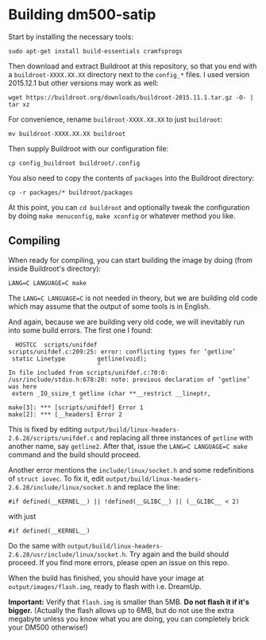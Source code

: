 # Building dm500-satip

Start by installing the necessary tools:

    sudo apt-get install build-essentials cramfsprogs

Then download and extract Buildroot at this repository, so that
you end with a `buildroot-XXXX.XX.XX` directory next to the `config_*`
files. I used version 2015.12.1 but other versions may work as well:

    wget https://buildroot.org/downloads/buildroot-2015.11.1.tar.gz -O- | tar xz

For convenience, rename `buildroot-XXXX.XX.XX` to just `buildroot`:

    mv buildroot-XXXX.XX.XX buildroot

Then supply Buildroot with our configuration file:

    cp config_buildroot buildroot/.config

You also need to copy the contents of `packages` into the Buildroot
directory:

    cp -r packages/* buildroot/packages

At this point, you can `cd buildroot` and optionally tweak the configuration
by doing `make menuconfig`, `make xconfig` or whatever method you like.

## Compiling

When ready for compiling, you can start building the image by doing (from
inside Buildroot's directory):

    LANG=C LANGUAGE=C make

The `LANG=C LANGUAGE=C` is not needed in theory, but we are building old code
which may assume that the output of some tools is in English.

And again, because we are building very old code, we will inevitably run
into some build errors. The first one I found:

~~~
  HOSTCC  scripts/unifdef
scripts/unifdef.c:209:25: error: conflicting types for ‘getline’
 static Linetype         getline(void);
                         ^
In file included from scripts/unifdef.c:70:0:
/usr/include/stdio.h:678:20: note: previous declaration of ‘getline’ was here
 extern _IO_ssize_t getline (char **__restrict __lineptr,
                    ^
make[3]: *** [scripts/unifdef] Error 1
make[2]: *** [__headers] Error 2
~~~

This is fixed by editing `output/build/linux-headers-2.6.28/scripts/unifdef.c`
and replacing all three instances of `getline` with another name, say `getline2`.
After that, issue the `LANG=C LANGUAGE=C make` command and the build should
proceed.

Another error mentions the `include/linux/socket.h` and some redefinitions
of `struct iovec`. To fix it, edit
`output/build/linux-headers-2.6.28/include/linux/socket.h` and replace the line:

~~~
#if defined(__KERNEL__) || !defined(__GLIBC__) || (__GLIBC__ < 2)
~~~

with just

~~~
#if defined(__KERNEL__)
~~~

Do the same with `output/build/linux-headers-2.6.28/usr/include/linux/socket.h`.
Try again and the build should proceed. If you find more errors, please open
an issue on this repo.

When the build has finished, you should have your image at
`output/images/flash.img`, ready to flash with i.e. DreamUp.

**Important:** Verify that `flash.img` is smaller than 5MB. **Do not
flash it if it's bigger.** (Actually the flash allows up to 6MB, but do
not use the extra megabyte unless you know what you are doing, you can
completely brick your DM500 otherwise!)
